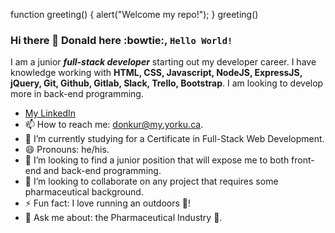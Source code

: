 function greeting() {
 alert("Welcome my repo!");
}
greeting()

### Hi there 👋 Donald here :bowtie:, <code>Hello World!</code> 
I am a junior __*full-stack developer*__ starting out my developer career. I have knowledge working with **HTML, CSS, Javascript, NodeJS, ExpressJS, jQuery, Git, Github, Gitlab, Slack, Trello, Bootstrap**. I am looking to develop more in back-end programming. 

* [My LinkedIn](https://www.linkedin.com/in/donaldkurangwa/)
* 📫 How to reach me: donkur@my.yorku.ca.
* 🌱 I’m currently studying for a Certificate in Full-Stack Web Development.
* 😄 Pronouns: he/his.
* 👯 I’m looking to find a junior position that will expose me to both front-end and back-end programming.
* 👯 I’m looking to collaborate on any project that requires some pharmaceutical background.
* ⚡ Fun fact: I love running an outdoors :runner:!
* 💬 Ask me about: the Pharmaceutical Industry :pill:.

